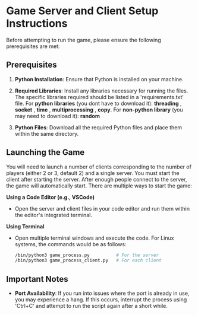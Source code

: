 # Game Server and Client Setup Instructions

Before attempting to run the game, please ensure the following prerequisites are met:

## Prerequisites
1. **Python Installation**: Ensure that Python is installed on your machine.
2. **Required Libraries**: Install any libraries necessary for running the files. The specific libraries required should be listed in a 'requirements.txt' file.
  For **python libraries** (you dont have to download it): **threading** , **socket** , **time** , **multiprocessing** , **copy**.
  For **non-python library** (you may need to download it): **random**

3. **Python Files**: Download all the required Python files and place them within the same directory.

## Launching the Game
You will need to launch a number of clients corresponding to the number of players (either 2 or 3, default 2) and a single server. You must start the client after starting the server. After enough people connect to the server, the game will automatically start. There are multiple ways to start the game:

**Using a Code Editor (e.g., VSCode)**
- Open the server and client files in your code editor and run them within the editor's integrated terminal.

**Using Terminal**
- Open multiple terminal windows and execute the code. For Linux systems, the commands would be as follows:
  ```bash
  /bin/python3 game_process.py          # For the server
  /bin/python3 game_process_client.py   # For each client
  ```

## Important Notes
- **Port Availability**: If you run into issues where the port is already in use, you may experience a hang. If this occurs, interrupt the process using 'Ctrl+C' and attempt to run the script again after a short while.
